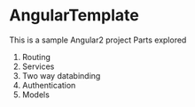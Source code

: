 # AngularTemplate

This is a sample Angular2 project
Parts explored

1. Routing
2. Services
3. Two way databinding
4. Authentication
5. Models

